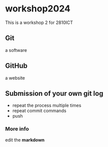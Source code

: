 # workshop2024
This is a workshop 2 for 2810ICT

## Git
a software 

## GitHub
a website

## Submission of your own git log
- repeat the process multiple times
- repeat commit commands
- push


### More info

edit the **markdown**
